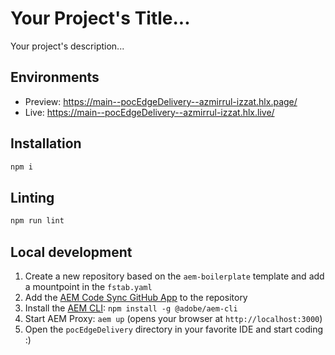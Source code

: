 # Your Project's Title...
Your project's description...

## Environments
- Preview: https://main--pocEdgeDelivery--azmirrul-izzat.hlx.page/
- Live: https://main--pocEdgeDelivery--azmirrul-izzat.hlx.live/

## Installation

```sh
npm i
```

## Linting

```sh
npm run lint
```

## Local development

1. Create a new repository based on the `aem-boilerplate` template and add a mountpoint in the `fstab.yaml`
1. Add the [AEM Code Sync GitHub App](https://github.com/apps/aem-code-sync) to the repository
1. Install the [AEM CLI](https://github.com/adobe/helix-cli): `npm install -g @adobe/aem-cli`
1. Start AEM Proxy: `aem up` (opens your browser at `http://localhost:3000`)
1. Open the `pocEdgeDelivery` directory in your favorite IDE and start coding :)
